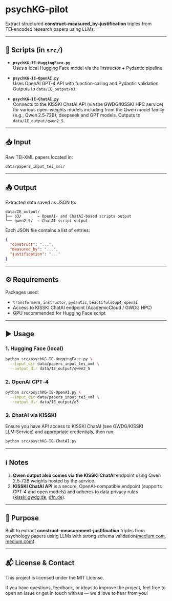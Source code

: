 # psychKG‑pilot

Extract structured **construct–measured_by–justification** triples from TEI‑encoded research papers using LLMs.

---

## 🧩 Scripts (in `src/`)

- **`psychKG-IE-HuggingFace.py`**  
  Uses a local Hugging Face model via the Instructor + Pydantic pipeline.

- **`psychKG-IE-OpenAI.py`**  
  Uses OpenAI GPT‑4 API with function‑calling and Pydantic validation. Outputs to `data/IE_output/o3`.

- **`psychKG-IE-ChatAI.py`**  
  Connects to the KISSKI ChatAI API (via the GWDG/KISSKI HPC service) for various open-weights models including from the Qwen model family (e.g., Qwen 2.5‑72B), deepseek and GPT models. Outputs to `data/IE_output/qwen2_5`.

---

## 📥 Input

Raw TEI‑XML papers located in:
```
data/papers_input_tei_xml/
```

---

## 📤 Output

Extracted data saved as JSON to:
```
data/IE_output/
├── o3/       ← OpenAI‑ and ChatAI-based scripts output
└── qwen2_5/  ← ChatAI script output
```

Each JSON file contains a list of entries:
```json
{
  "construct": "...",
  "measured_by": "...",
  "justification": "..."
}
```

---

## ⚙️ Requirements

Packages used:
- `transformers`, `instructor`, `pydantic`, `beautifulsoup4`, `openai`
- Access to KISSKI ChatAI endpoint (AcademicCloud / GWDG HPC)
- GPU recommended for Hugging Face script

---

## ▶️ Usage

### 1. Hugging Face (local)
```bash
python src/psychKG-IE-HuggingFace.py \
  --input_dir data/papers_input_tei_xml \
  --output_dir data/IE_output/qwen2_5
```

### 2. OpenAI GPT‑4
```bash
python src/psychKG-IE-OpenAI.py \
  --input_dir data/papers_input_tei_xml \
  --output_dir data/IE_output/o3
```

### 3. ChatAI via KISSKI
Ensure you have API access to KISSKI ChatAI (see GWDG/KISSKI LLM‑Service) and appropriate credentials, then run:
```bash
python src/psychKG-IE-ChatAI.py
```

---

## ℹ️ Notes

1. **Qwen output also comes via the KISSKI ChatAI** endpoint using Qwen 2.5‑72B weights hosted by the service.
2. **KISSKI ChatAI API** is a secure, OpenAI-compatible endpoint (supports GPT‑4 and open models) and adheres to data privacy rules ([kisski.gwdg.de](https://kisski.gwdg.de/en/leistungen/2-02-llm-service/?utm_source=chatgpt.com), [dfn.de](https://www.dfn.de/wp-content/uploads/2024/10/BT81_Forum_Cloud_GWDG_Chat_AI.pdf?utm_source=chatgpt.com)).

---

## 🚀 Purpose

Built to extract **construct–measurement–justification** triples from psychology papers using LLMs with strong schema validation([medium.com](https://medium.com/%40jenlindadsouza/psychkg-how-to-build-a-minimal-knowledge-graph-for-psychology-fac0c76800ac?utm_source=chatgpt.com), [medium.com](https://medium.com/%40jenlindadsouza/how-i-get-llms-on-hugging-face-to-speak-structured-data-1fb34bf15792?utm_source=chatgpt.com)).

---

## 📬 License & Contact

This project is licensed under the MIT License.

If you have questions, feedback, or ideas to improve the project, feel free to open an issue or get in touch with us — we'd love to hear from you!



